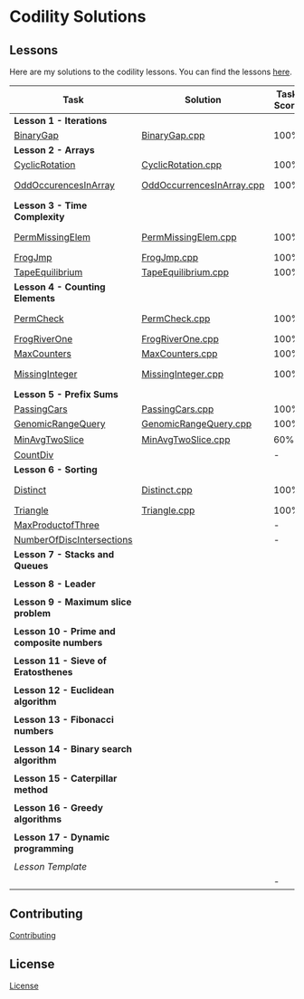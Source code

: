 # Codility Solutions

## Lessons

Here are my solutions to the codility lessons.  You can find the lessons [here](https://app.codility.com/programmers/lessons/1-iterations/).

| Task | Solution | Task Score | Correctness | Performance | Time Complexity| 
| ---- | -------- | ---------- | ----------- | ----------- | -------------- |
| **Lesson 1 - Iterations**| |
|[BinaryGap](https://app.codility.com/programmers/lessons/1-iterations/binary_gap/) | [BinaryGap.cpp](Lesson%2001%20-%20Iterations/BinaryGap.cpp) | 100% | 100% | N/A | N/A |
| **Lesson 2 - Arrays**| | | | | |
| [CyclicRotation](https://app.codility.com/programmers/lessons/2-arrays/cyclic_rotation/) | [CyclicRotation.cpp](Lesson%2002%20-%20Arrays/CyclicRotation.cpp) | 100% | 100% | N/A | N/A |
| [OddOccurencesInArray](https://app.codility.com/programmers/lessons/2-arrays/odd_occurrences_in_array/) |  [OddOccurrencesInArray.cpp](Lesson%2002%20-%20Arrays/OddOccurrencesInArray.cpp) | 100% | 100% | 100% | O(N) or O(N*log(N)) |
| **Lesson 3 - Time Complexity** | | | | | |
|[PermMissingElem](https://app.codility.com/programmers/lessons/3-time_complexity/perm_missing_elem/) | [PermMissingElem.cpp](Lesson%2003%20-%20Time%20Complexity/PermMissingElem.cpp) |  100% | 100% | 100% | O(N) or O(N*log(N)) |
|[FrogJmp](https://app.codility.com/programmers/lessons/3-time_complexity/frog_jmp/) | [FrogJmp.cpp](Lesson%2003%20-%20Time%20Complexity/FrogJmp.cpp) | 100% | 100% | 100% | O(1) |
|[TapeEquilibrium](https://app.codility.com/programmers/lessons/3-time_complexity/tape_equilibrium/) | [TapeEquilibrium.cpp](Lesson%2003%20-%20Time%20Complexity/TapeEquilibrium.cpp) | 100% | 100% | 100% | O(N) |
| **Lesson 4 - Counting Elements**| | | | | |
| [PermCheck](https://app.codility.com/programmers/lessons/4-counting_elements/perm_check/) | [PermCheck.cpp](Lesson%2004%20-%20Counting%20Elements/PermCheck.cpp) | 100% | 100% | 100% | O(N) or O(N*log(N)) |
| [FrogRiverOne](https://app.codility.com/programmers/lessons/4-counting_elements/frog_river_one/) | [FrogRiverOne.cpp](Lesson%2004%20-%20Counting%20Elements/FrogRiverOne.cpp) |100% | 100% | 100% | O(N) |
| [MaxCounters](https://app.codility.com/programmers/lessons/4-counting_elements/max_counters/) | [MaxCounters.cpp](Lesson%2004%20-%20Counting%20Elements/MaxCounters.cpp) |100% | 100% | 100% | O(N+M) |
| [MissingInteger](https://app.codility.com/programmers/lessons/4-counting_elements/missing_integer/) | [MissingInteger.cpp](Lesson%2004%20-%20Counting%20Elements/MissingInteger.cpp) |100% | 100% | 100% | O(N) or O(N*log(N)) |
| **Lesson 5 - Prefix Sums** | | | | | |
| [PassingCars](https://app.codility.com/programmers/lessons/5-prefix_sums/passing_cars/) | [PassingCars.cpp](Lesson%2005%20-%20Prefix%20Sums/PassingCars.cpp) | 100% | 100% | 100% | O(N) |
| [GenomicRangeQuery](https://app.codility.com/programmers/lessons/5-prefix_sums/genomic_range_query/) | [GenomicRangeQuery.cpp]((Lesson%2005%20-%20Prefix%20Sums/GenomicRangeQuery.cpp)) | 100% | 100% | 100% | O(N+M) |
| [MinAvgTwoSlice](https://app.codility.com/programmers/lessons/5-prefix_sums/min_avg_two_slice/) | [MinAvgTwoSlice.cpp](Lesson%2005%20-%20Prefix%20Sums/MinAvgTwoSlice.cpp) | 60% | 100% | 20% | O(N<sup>2</sup>) |
| [CountDiv](https://app.codility.com/programmers/lessons/5-prefix_sums/count_div/) | []() | - | - | - | - |
| **Lesson 6 - Sorting** | | | | | |
| [Distinct](https://app.codility.com/programmers/lessons/6-sorting/distinct/) | [Distinct.cpp](Lesson%2006%20-%20Sorting/Distinct.cpp) | 100% | 100% | 100% | O(N) or O(N*log(N)) |
| [Triangle](https://app.codility.com/programmers/lessons/6-sorting/triangle/) | [Triangle.cpp](Lesson%2006%20-%20Sorting/Triangle.cpp) | 100% | 100% | 100% | O(N*log(N)) |
| [MaxProductofThree](https://app.codility.com/programmers/lessons/6-sorting/max_product_of_three/) | []() | - | - | - | - |
| [NumberOfDiscIntersections](https://app.codility.com/programmers/lessons/6-sorting/number_of_disc_intersections/) | []() | - | - | - | - |
| **Lesson 7 - Stacks and Queues** | | | | | |
|||||||
| **Lesson 8 - Leader** | | | | | |
|||||||
| **Lesson 9 - Maximum slice problem** | | | | | |
|||||||
| **Lesson 10 - Prime and composite numbers** | | | | | |
|||||||
| **Lesson 11 - Sieve of Eratosthenes** | | | | | |
|||||||
| **Lesson 12 - Euclidean algorithm** | | | | | |
|||||||
| **Lesson 13 - Fibonacci numbers** | | | | | |
|||||||
| **Lesson 14 - Binary search algorithm** | | | | | |
|||||||
| **Lesson 15 - Caterpillar method** | | | | | |
|||||||
| **Lesson 16 - Greedy algorithms** | | | | | |
|||||||
| **Lesson 17 - Dynamic programming** | | | | | |
|||||||
| *Lesson Template* | | | | | |
| []() | []() | - | - | - | - |



## Contributing
[Contributing](CONTRIBUTING.md)

## License
[License](LICENSE.md)

